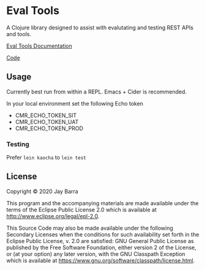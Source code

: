 # Eval Tools

A Clojure library designed to assist with evalutating and testing REST
APIs and tools.

[Eval Tools Documentation](https://jaybarra.github.io/eval-tools/)

[Code](https://github.com/jaybarra/eval-tools)

## Usage

Currently best run from within a REPL. Emacs + Cider is recommended.

In your local environment set the following Echo token

* CMR_ECHO_TOKEN_SIT
* CMR_ECHO_TOKEN_UAT
* CMR_ECHO_TOKEN_PROD

### Testing

Prefer ```lein kaocha``` to ```lein test```

## License

Copyright © 2020 Jay Barra

This program and the accompanying materials are made available under the
terms of the Eclipse Public License 2.0 which is available at
http://www.eclipse.org/legal/epl-2.0.

This Source Code may also be made available under the following Secondary
Licenses when the conditions for such availability set forth in the Eclipse
Public License, v. 2.0 are satisfied: GNU General Public License as published by
the Free Software Foundation, either version 2 of the License, or (at your
option) any later version, with the GNU Classpath Exception which is available
at https://www.gnu.org/software/classpath/license.html.
